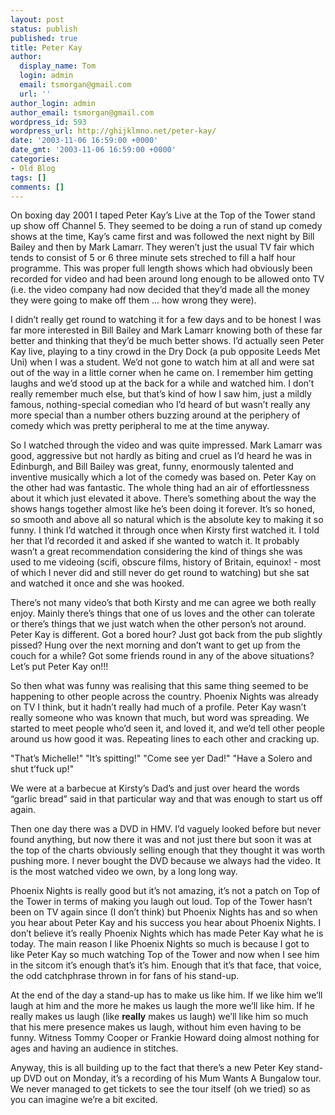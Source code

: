```yaml
---
layout: post
status: publish
published: true
title: Peter Kay
author:
  display_name: Tom
  login: admin
  email: tsmorgan@gmail.com
  url: ''
author_login: admin
author_email: tsmorgan@gmail.com
wordpress_id: 593
wordpress_url: http://ghijklmno.net/peter-kay/
date: '2003-11-06 16:59:00 +0000'
date_gmt: '2003-11-06 16:59:00 +0000'
categories:
- Old Blog
tags: []
comments: []
---
```

<!-- more -->

<p>On boxing day 2001 I taped Peter Kay&#8217;s Live at the Top of the Tower stand up show off Channel 5. They seemed to be doing a run of stand up comedy shows at the time, Kay&#8217;s came first and was followed the next night by Bill Bailey and then by Mark Lamarr. They weren&#8217;t just the usual TV fair which tends to consist of 5 or 6 three minute sets streched  to fill a half hour programme. This was proper full length shows which had obviously been recorded for video and had been around long enough to be allowed onto TV (i.e. the video company had now decided that they&#8217;d made all the money they were going to make off them ... how wrong they were).</p>

<p>I didn&#8217;t really get round to watching it for a few days and to be honest I was far more interested in Bill Bailey and Mark Lamarr knowing both of these far better and thinking that they&#8217;d be much better shows. I&#8217;d actually seen Peter Kay live, playing to a tiny crowd in the Dry Dock (a pub opposite Leeds Met Uni) when I was a student. We&#8217;d not gone to watch him at all and were sat out of the way in a little corner when he came on. I remember him getting laughs and we&#8217;d stood up at the back for a while and watched him. I don&#8217;t really remember much else, but that&#8217;s kind of how I saw him, just a mildly famous, nothing-special comedian who I&#8217;d heard of but wasn&#8217;t really any more special than a number others buzzing around at the periphery of comedy which was pretty peripheral to me at the time anyway.</p>

<p>So I watched through the video and was quite impressed. Mark Lamarr was good, aggressive but not hardly as biting and cruel as I&#8217;d heard he was in Edinburgh, and Bill Bailey was great, funny, enormously talented and inventive musically which a lot of the comedy was based on. Peter Kay on the other had was fantastic. The whole thing had an air of effortlessness about it which just elevated it above. There&#8217;s something about the way the shows hangs together almost like he&#8217;s been doing it forever. It&#8217;s so honed, so smooth and above all so natural which is the absolute key to making it so funny. I think I&#8217;d watched it through once when Kirsty first watched it. I told her that I&#8217;d recorded it and asked if she wanted to watch it. It probably wasn&#8217;t a great recommendation considering the kind of things she was used to me videoing (scifi, obscure films, history of Britain, equinox! - most of which I never did and still never do get round to watching) but she sat and watched it once and she was hooked.</p>

<p>There&#8217;s not many video&#8217;s that both Kirsty and me can agree we both really enjoy. Mainly there&#8217;s things that one of us loves and the other can tolerate or there&#8217;s things that we just watch when the other person&#8217;s not around. Peter Kay is different. Got a bored hour? Just got back from the pub slightly pissed? Hung over the next morning and don&#8217;t want to get up from the couch for a while? Got some friends round in any of the above situations? Let&#8217;s put Peter Kay on!!!</p>

<p>So then what was funny was realising that this same thing seemed to be happening to other people across the country. Phoenix Nights was already on TV I think, but it hadn&#8217;t really had much of a profile. Peter Kay wasn&#8217;t really someone who was known that much, but word was spreading. We started to meet people who&#8217;d seen it, and loved it, and we&#8217;d  tell other people around us how good it was. Repeating lines to each other and cracking up.</p>

<p class="firstpar">
"That&#8217;s Michelle!"
"It&#8217;s spitting!"
"Come see yer Dad!"
"Have a Solero and shut t&#8217;fuck up!"
</p>

<p class="firstpar">We were at a barbecue at Kirsty&#8217;s Dad&#8217;s and just over heard the words &#8220;garlic bread&#8221; said in that particular way and that was enough to start us off again.</p>

<p>Then one day there was a DVD in HMV. I&#8217;d vaguely looked before but never found anything, but now there it was and not just there but soon it was at the top of the charts obviously selling enough that they thought it was worth pushing more. I never bought the DVD because we always had the video. It is the most watched video we own, by a long long way.</p>

<p class="firstpar">Phoenix Nights is really good but it&#8217;s not amazing, it&#8217;s not a patch on Top of the Tower in terms of making you laugh out loud. Top of the Tower hasn&#8217;t been on TV again since (I don&#8217;t think) but Phoenix Nights has and so when you hear about Peter Kay and his success you hear about Phoenix Nights. I don&#8217;t believe it&#8217;s really Phoenix Nights which has made Peter Kay what he is today. The main reason I like Phoenix Nights so much is because I got to like Peter Kay so much watching Top of the Tower and now when I see him in the sitcom it&#8217;s enough that&#8217;s it&#8217;s him. Enough that it&#8217;s that face, that voice, the odd catchphrase thrown in for fans of his stand-up.</p>

<p>At the end of the day a stand-up has to make us like him. If we like him we&#8217;ll laugh at him and the more he makes us laugh the more we&#8217;ll like him. If he really makes us laugh (like <b>really</b> makes us laugh) we&#8217;ll like him so much that his mere presence makes us laugh, without him even having to be funny. Witness Tommy Cooper or Frankie Howard doing almost nothing for ages and having an audience in stitches.</p>

<p>Anyway, this is all building up to the fact that there&#8217;s a new Peter Key stand-up DVD out on Monday, it&#8217;s a recording of his Mum Wants A Bungalow tour. We never managed to get tickets to see the tour itself (oh we tried) so as you can imagine we&#8217;re a bit excited.</p>

